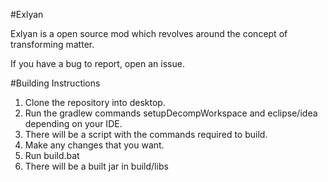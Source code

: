 #Exlyan

Exlyan is a open source mod which revolves around the concept of transforming matter.


If you have a bug to report, open an issue.

#Building Instructions

1. Clone the repository into desktop.
2. Run the gradlew commands setupDecompWorkspace and eclipse/idea depending on your IDE.
2. There will be a script with the commands required to build.
3. Make any changes that you want.
4. Run build.bat
5. There will be a built jar in build/libs
